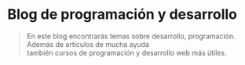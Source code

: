 # Blog de programación y desarrollo

> En este blog encontrarás temas sobre desarrollo, programación. Además de artículos de mucha ayuda  
> también cursos de programación y desarrollo web más útiles. 
